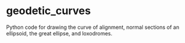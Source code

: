 # geodetic_curves
Python code for drawing the curve of alignment, normal sections of an ellipsoid, the great ellipse, and loxodromes.
